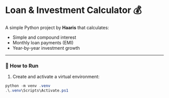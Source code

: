# Loan & Investment Calculator 💰

A simple Python project by **Haaris** that calculates:
- Simple and compound interest
- Monthly loan payments (EMI)
- Year-by-year investment growth

---

### 🧰 How to Run

1. Create and activate a virtual environment:

```powershell
python -m venv .venv
.\.venv\Scripts\Activate.ps1



